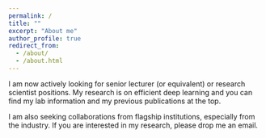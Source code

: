 ```yaml
---
permalink: /
title: ""
excerpt: "About me"
author_profile: true
redirect_from: 
  - /about/
  - /about.html
---
```


I am now actively looking for senior lecturer (or equivalent) or research scientist positions. My research is on efficient deep learning and you can find my lab information and my previous publications at the top. 

I am also seeking collaborations from flagship institutions, especially from the industry. If you are interested in my research, please drop me an email. 
